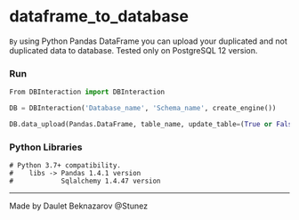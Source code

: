 # dataframe_to_database
`By` using Python Pandas DataFrame you can upload 
your duplicated and not duplicated data to database.
Tested only on PostgreSQL 12 version.

### Run

```python
From DBInteraction import DBInteraction

DB = DBInteraction('Database_name', 'Schema_name', create_engine())

DB.data_upload(Pandas.DataFrame, table_name, update_table=(True or False, False as default))
```

### Python Libraries
```
# Python 3.7+ compatibility.
#    libs -> Pandas 1.4.1 version
#            Sqlalchemy 1.4.47 version
```
---
Made by Daulet Beknazarov @Stunez


